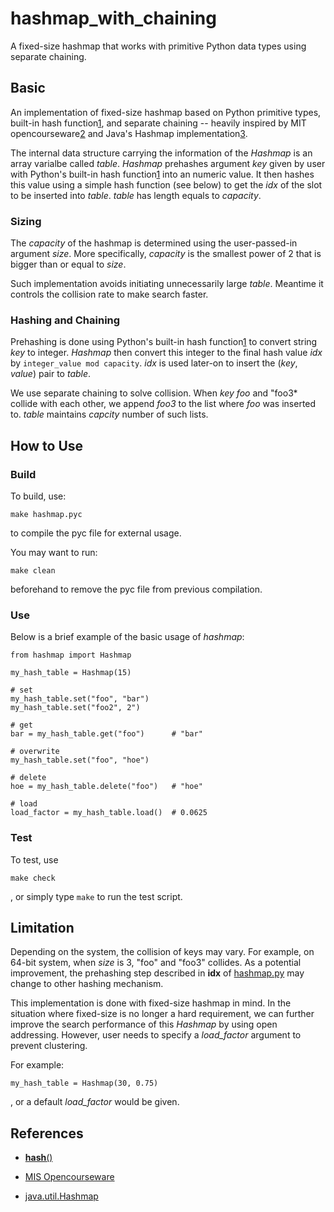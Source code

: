 # hashmap_with_chaining
A fixed-size hashmap that works with primitive Python data types using separate chaining.

## Basic
An implementation of fixed-size hashmap based on Python primitive types, built-in hash function[1](#references), and separate chaining -- heavily inspired by MIT opencourseware[2](#references) and Java's Hashmap implementation[3](#references).

The internal data structure carrying the information of the _Hashmap_ is an array varialbe called _table_. _Hashmap_ prehashes argument _key_ given by user with Python's built-in hash function[1](#references) into an numeric value. It then hashes this value using a simple hash function (see below) to get the _idx_ of the slot to be inserted into _table_. _table_ has length equals to _capacity_.

### Sizing
The _capacity_ of the hashmap is determined using the user-passed-in argument _size_. More specifically, _capacity_ is the smallest power of 2 that is bigger than or equal to _size_.

Such implementation avoids initiating unnecessarily large _table_. Meantime it controls the collision rate to make search faster.

### Hashing and Chaining
Prehashing is done using Python's built-in hash function[1](#references) to convert string _key_ to integer. _Hashmap_ then convert this integer to the final hash value _idx_ by `integer_value mod capacity`. _idx_ is used later-on to insert the (_key_, _value_) pair to _table_.

We use separate chaining to solve collision. When _key_ *foo* and "foo3* collide with each other, we append *foo3* to the list where *foo* was inserted to. _table_ maintains _capcity_ number of such lists.

## How to Use

### Build
To build, use:
```
make hashmap.pyc
```
to compile the pyc file for external usage.

You may want to run:
```
make clean
```
beforehand to remove the pyc file from previous compilation.

### Use
Below is a brief example of the basic usage of _hashmap_:
```
from hashmap import Hashmap

my_hash_table = Hashmap(15)

# set
my_hash_table.set("foo", "bar")
my_hash_table.set("foo2", 2")

# get
bar = my_hash_table.get("foo")      # "bar"

# overwrite
my_hash_table.set("foo", "hoe")

# delete
hoe = my_hash_table.delete("foo")   # "hoe"

# load
load_factor = my_hash_table.load()  # 0.0625
```

### Test
To test, use
```
make check
```
, or simply type ```make``` to run the test script.

## Limitation
Depending on the system, the collision of keys may vary. For example, on 64-bit system, when _size_ is 3, "foo" and "foo3" collides. As a potential improvement, the prehashing step described in __idx__ of [hashmap.py](https://github.com/Ornithologist/hashmap_with_chaining/blob/master/hashmap.py) may change to other hashing mechanism.

This implementation is done with fixed-size hashmap in mind. In the situation where fixed-size is no longer a hard requirement, we can further improve the search performance of this _Hashmap_ by using open addressing. However, user needs to specify a _load_factor_ argument to prevent clustering.

For example:
```
my_hash_table = Hashmap(30, 0.75)
```
, or a default _load_factor_ would be given.

## References

* [__hash__()](https://docs.python.org/2.7/reference/datamodel.html#object.__hash__)

* [MIS Opencourseware](https://ocw.mit.edu/courses/electrical-engineering-and-computer-science/6-006-introduction-to-algorithms-fall-2011/lecture-videos/MIT6_006F11_lec08.pdf)
* [java.util.Hashmap](http://grepcode.com/file/repository.grepcode.com/java/root/jdk/openjdk/6-b14/java/util/HashMap.java#HashMap.indexFor%28int%2Cint%29)
